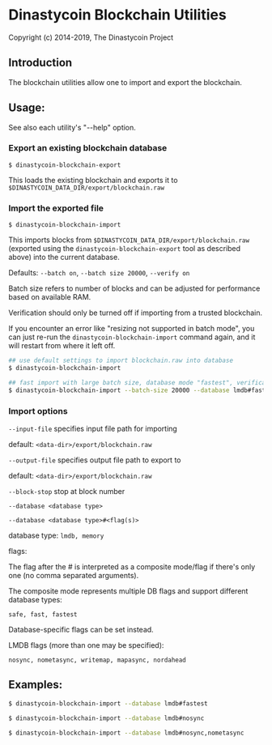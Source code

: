 # Dinastycoin Blockchain Utilities

Copyright (c) 2014-2019, The Dinastycoin Project

## Introduction

The blockchain utilities allow one to import and export the blockchain.

## Usage:

See also each utility's "--help" option.

### Export an existing blockchain database

`$ dinastycoin-blockchain-export`

This loads the existing blockchain and exports it to `$DINASTYCOIN_DATA_DIR/export/blockchain.raw`

### Import the exported file

`$ dinastycoin-blockchain-import`

This imports blocks from `$DINASTYCOIN_DATA_DIR/export/blockchain.raw` (exported using the
`dinastycoin-blockchain-export` tool as described above) into the current database.

Defaults: `--batch on`, `--batch size 20000`, `--verify on`

Batch size refers to number of blocks and can be adjusted for performance based on available RAM.

Verification should only be turned off if importing from a trusted blockchain.

If you encounter an error like "resizing not supported in batch mode", you can just re-run
the `dinastycoin-blockchain-import` command again, and it will restart from where it left off.

```bash
## use default settings to import blockchain.raw into database
$ dinastycoin-blockchain-import

## fast import with large batch size, database mode "fastest", verification off
$ dinastycoin-blockchain-import --batch-size 20000 --database lmdb#fastest --verify off

```

### Import options

`--input-file`
specifies input file path for importing

default: `<data-dir>/export/blockchain.raw`

`--output-file`
specifies output file path to export to

default: `<data-dir>/export/blockchain.raw`

`--block-stop`
stop at block number

`--database <database type>`

`--database <database type>#<flag(s)>`

database type: `lmdb, memory`

flags:

The flag after the # is interpreted as a composite mode/flag if there's only
one (no comma separated arguments).

The composite mode represents multiple DB flags and support different database types:

`safe, fast, fastest`

Database-specific flags can be set instead.

LMDB flags (more than one may be specified):

`nosync, nometasync, writemap, mapasync, nordahead`

## Examples:

```bash
$ dinastycoin-blockchain-import --database lmdb#fastest

$ dinastycoin-blockchain-import --database lmdb#nosync

$ dinastycoin-blockchain-import --database lmdb#nosync,nometasync
```

